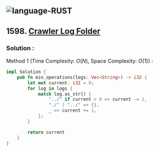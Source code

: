 ![language-RUST](https://img.shields.io/badge/RUST-8d4004?style=for-the-badge&logo=RUST)
---

## 1598. [Crawler Log Folder](https://leetcode.com/problems/crawler-log-folder)

### Solution :

Method 1 (Time Complexity: $O(N)$, Space Complexity: $O(1)$) :
```Rust
impl Solution {
    pub fn min_operations(logs: Vec<String>) -> i32 {
        let mut current: i32 = 0;
        for log in logs {
            match log.as_str() {
                "../" if current > 0 => current -= 1,
                "./" | "../" => {},
                _ => current += 1,
            };
        }

        return current
    }
}
```
